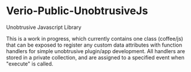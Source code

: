 Verio-Public-UnobtrusiveJs
==========================

Unobtrusive Javascript Library

This is a work in progress, which currently contains one class (coffee/js) that can be exposed to register any custom data attributes with function handlers for simple unobtrusive plugin/app development.  All handlers are stored in a private collection, and are assigned to a specified event when "execute" is called.
